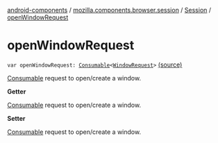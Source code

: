 [android-components](../../index.md) / [mozilla.components.browser.session](../index.md) / [Session](index.md) / [openWindowRequest](./open-window-request.md)

# openWindowRequest

`var openWindowRequest: `[`Consumable`](../../mozilla.components.support.base.observer/-consumable/index.md)`<`[`WindowRequest`](../../mozilla.components.concept.engine.window/-window-request/index.md)`>` [(source)](https://github.com/mozilla-mobile/android-components/blob/master/components/browser/session/src/main/java/mozilla/components/browser/session/Session.kt#L398)

[Consumable](../../mozilla.components.support.base.observer/-consumable/index.md) request to open/create a window.

**Getter**

[Consumable](../../mozilla.components.support.base.observer/-consumable/index.md) request to open/create a window.

**Setter**

[Consumable](../../mozilla.components.support.base.observer/-consumable/index.md) request to open/create a window.

